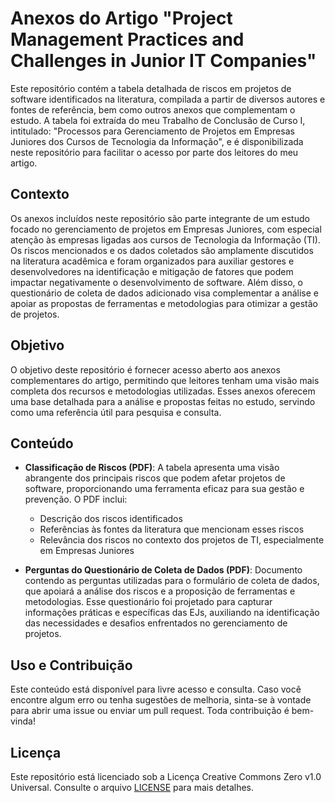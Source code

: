 # Anexos do Artigo "Project Management Practices and Challenges in Junior IT Companies"

Este repositório contém a tabela detalhada de riscos em projetos de software identificados na literatura, compilada a partir de diversos autores e fontes de referência, bem como outros anexos que complementam o estudo. A tabela foi extraída do meu Trabalho de Conclusão de Curso I, intitulado: "Processos para Gerenciamento de Projetos em Empresas Juniores dos Cursos de Tecnologia da Informação", e é disponibilizada neste repositório para facilitar o acesso por parte dos leitores do meu artigo.

## Contexto

Os anexos incluídos neste repositório são parte integrante de um estudo focado no gerenciamento de projetos em Empresas Juniores, com especial atenção às empresas ligadas aos cursos de Tecnologia da Informação (TI). Os riscos mencionados e os dados coletados são amplamente discutidos na literatura acadêmica e foram organizados para auxiliar gestores e desenvolvedores na identificação e mitigação de fatores que podem impactar negativamente o desenvolvimento de software. Além disso, o questionário de coleta de dados adicionado visa complementar a análise e apoiar as propostas de ferramentas e metodologias para otimizar a gestão de projetos.

## Objetivo

O objetivo deste repositório é fornecer acesso aberto aos anexos complementares do artigo, permitindo que leitores tenham uma visão mais completa dos recursos e metodologias utilizadas. Esses anexos oferecem uma base detalhada para a análise e propostas feitas no estudo, servindo como uma referência útil para pesquisa e consulta.

## Conteúdo

- **Classificação de Riscos (PDF)**: A tabela apresenta uma visão abrangente dos principais riscos que podem afetar projetos de software, proporcionando uma ferramenta eficaz para sua gestão e prevenção. O PDF inclui:

  - Descrição dos riscos identificados
  - Referências às fontes da literatura que mencionam esses riscos
  - Relevância dos riscos no contexto dos projetos de TI, especialmente em Empresas Juniores

- **Perguntas do Questionário de Coleta de Dados (PDF)**: Documento contendo as perguntas utilizadas para o formulário de coleta de dados, que apoiará a análise dos riscos e a proposição de ferramentas e metodologias. Esse questionário foi projetado para capturar informações práticas e específicas das EJs, auxiliando na identificação das necessidades e desafios enfrentados no gerenciamento de projetos.

## Uso e Contribuição

Este conteúdo está disponível para livre acesso e consulta. Caso você encontre algum erro ou tenha sugestões de melhoria, sinta-se à vontade para abrir uma issue ou enviar um pull request. Toda contribuição é bem-vinda!

## Licença
Este repositório está licenciado sob a Licença Creative Commons Zero v1.0 Universal. Consulte o arquivo [LICENSE](./LICENSE) para mais detalhes.
